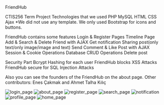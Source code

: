 FriendHub

CTIS256 Term Project
Technologies that we used
PHP
MySQL
HTML
CSS
Ajax
*We did not use any template. We only used Bootstrap for icons and buttons.

FriendHub contains some features
Login & Register Pages
Timeline Page
Add & Search & Delete Friend with AJAX
Get notification
Sharing post(only text/only image/image and text)
Send Comment & Like Post with AJAX
Session & Cookie Operations
Database CRUD Operations
Delete post

Security Part
Bcrypt Hashing for each user
FriendHub blocks XSS Attacks
FriendHub secure for SQL Injection Attacks

Also you can see the founders of the FriendHub on the about page. 
Other contributors: Enes Çakmak and Ahmet Talha Kılıç


![login_page](https://github.com/sudeakarcay/FriendHub-Social_Media_Website/assets/96686001/b491ee33-7888-4b47-ac1a-fc9a9cad59ec)
![about_page](https://github.com/sudeakarcay/FriendHub-Social_Media_Website/assets/96686001/0bb661c0-3359-4429-940e-95877d72f51b)
![register_page](https://github.com/sudeakarcay/FriendHub-Social_Media_Website/assets/96686001/a2b519b6-e5da-430c-8a24-b628a9994292)
![search_page](https://github.com/sudeakarcay/FriendHub-Social_Media_Website/assets/96686001/7b3284ff-c6b0-47d4-8620-9602d59da2ca)
![notification](https://github.com/sudeakarcay/FriendHub-Social_Media_Website/assets/96686001/f0e54c4c-c402-4124-ac7f-863445c02526)
![profile_page](https://github.com/sudeakarcay/FriendHub-Social_Media_Website/assets/96686001/5828f04d-b8c4-4b0c-8a3b-10b76fc268bc)
![home_page](https://github.com/sudeakarcay/FriendHub-Social_Media_Website/assets/96686001/8979980d-b954-4151-933c-7ee96eaa7c26)

